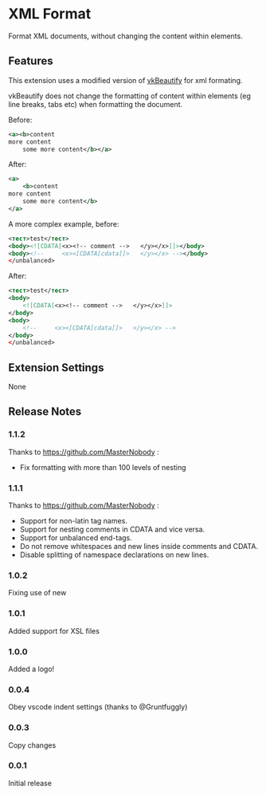 # XML Format

Format XML documents, without changing the content within elements.

## Features

This extension uses a modified version of [vkBeautify](https://github.com/vkiryukhin/vkBeautify) for xml formating.

vkBeautify does not change the formatting of content within elements (eg line breaks, tabs etc) when formatting the document.

Before:

```xml
<a><b>content
more content
    some more content</b></a>
```

After:

```xml
<a>
	<b>content
more content
    some more content</b>
</a>
```

A more complex example, before:

```xml
<тест>test</тест>
<body><![CDATA[<x><!-- comment -->   </y></x>]]></body>
<body><!--     <x><[CDATA[cdata]]>   </y></x> --></body>
</unbalanced>
```

After:

```xml
<тест>test</тест>
<body>
	<![CDATA[<x><!-- comment -->   </y></x>]]>
</body>
<body>
	<!--     <x><[CDATA[cdata]]>   </y></x> -->
</body>
</unbalanced>
```

## Extension Settings

None

## Release Notes

### 1.1.2

Thanks to https://github.com/MasterNobody :

-   Fix formatting with more than 100 levels of nesting

### 1.1.1

Thanks to https://github.com/MasterNobody :

-   Support for non-latin tag names.
-   Support for nesting comments in CDATA and vice versa.
-   Support for unbalanced end-tags.
-   Do not remove whitespaces and new lines inside comments and CDATA.
-   Disable splitting of namespace declarations on new lines.

### 1.0.2

Fixing use of new

### 1.0.1

Added support for XSL files

### 1.0.0

Added a logo!

### 0.0.4

Obey vscode indent settings (thanks to @Gruntfuggly)

### 0.0.3

Copy changes

### 0.0.1

Initial release
